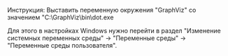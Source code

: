 Инструкция:
Выставить переменную окружения "GraphViz" со значением
"C:\GraphViz\bin\dot.exe

Для этого в настройках Windows нужно перейти в раздел "Изменение системных переменных среды"
 -> "Переменные среды" -> "Переменные среды пользователя".